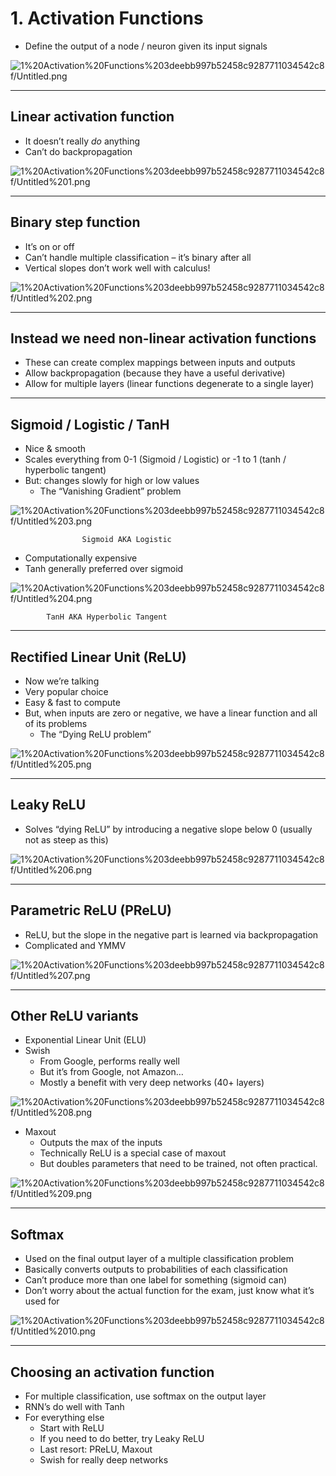 # 1. Activation Functions

- Define the output of a node / neuron given its input signals

![1%20Activation%20Functions%203deebb997b52458c9287711034542c8f/Untitled.png](1%20Activation%20Functions%203deebb997b52458c9287711034542c8f/Untitled.png)

---

## Linear activation function

- It doesn’t really *do* anything
- Can’t do backpropagation

![1%20Activation%20Functions%203deebb997b52458c9287711034542c8f/Untitled%201.png](1%20Activation%20Functions%203deebb997b52458c9287711034542c8f/Untitled%201.png)

---

## Binary step function

- It’s on or off
- Can’t handle multiple classification – it’s binary after all
- Vertical slopes don’t work well with calculus!

![1%20Activation%20Functions%203deebb997b52458c9287711034542c8f/Untitled%202.png](1%20Activation%20Functions%203deebb997b52458c9287711034542c8f/Untitled%202.png)

---

## Instead we need non-linear activation functions

- These can create complex mappings between inputs and outputs
- Allow backpropagation (because they have a useful derivative)
- Allow for multiple layers (linear functions degenerate to a single layer)

---

## Sigmoid / Logistic / TanH

- Nice & smooth
- Scales everything from 0-1 (Sigmoid / Logistic) or -1 to 1 (tanh / hyperbolic tangent)
- But: changes slowly for high or low values
    - The “Vanishing Gradient” problem

![1%20Activation%20Functions%203deebb997b52458c9287711034542c8f/Untitled%203.png](1%20Activation%20Functions%203deebb997b52458c9287711034542c8f/Untitled%203.png)

                    Sigmoid AKA Logistic

- Computationally expensive
- Tanh generally preferred over sigmoid

![1%20Activation%20Functions%203deebb997b52458c9287711034542c8f/Untitled%204.png](1%20Activation%20Functions%203deebb997b52458c9287711034542c8f/Untitled%204.png)

            TanH AKA Hyperbolic Tangent

---

## Rectified Linear Unit (ReLU)

- Now we’re talking
- Very popular choice
- Easy & fast to compute
- But, when inputs are zero or negative, we have a linear function and all of its problems
    - The “Dying ReLU problem”

![1%20Activation%20Functions%203deebb997b52458c9287711034542c8f/Untitled%205.png](1%20Activation%20Functions%203deebb997b52458c9287711034542c8f/Untitled%205.png)

---

## Leaky ReLU

- Solves “dying ReLU” by introducing a negative slope below 0 (usually not as steep as this)

![1%20Activation%20Functions%203deebb997b52458c9287711034542c8f/Untitled%206.png](1%20Activation%20Functions%203deebb997b52458c9287711034542c8f/Untitled%206.png)

---

## Parametric ReLU (PReLU)

- ReLU, but the slope in the negative part is learned via backpropagation
- Complicated and YMMV

![1%20Activation%20Functions%203deebb997b52458c9287711034542c8f/Untitled%207.png](1%20Activation%20Functions%203deebb997b52458c9287711034542c8f/Untitled%207.png)

---

## Other ReLU variants

- Exponential Linear Unit (ELU)
- Swish
    - From Google, performs really well
    - But it’s from Google, not Amazon…
    - Mostly a benefit with very deep networks (40+ layers)

![1%20Activation%20Functions%203deebb997b52458c9287711034542c8f/Untitled%208.png](1%20Activation%20Functions%203deebb997b52458c9287711034542c8f/Untitled%208.png)

- Maxout
    - Outputs the max of the inputs
    - Technically ReLU is a special case of maxout
    - But doubles parameters that need to be trained, not often practical.

![1%20Activation%20Functions%203deebb997b52458c9287711034542c8f/Untitled%209.png](1%20Activation%20Functions%203deebb997b52458c9287711034542c8f/Untitled%209.png)

---

## Softmax

- Used on the final output layer of a multiple classification problem
- Basically converts outputs to probabilities of each classification
- Can’t produce more than one label for something (sigmoid can)
- Don’t worry about the actual function for the exam, just know what it’s used for

![1%20Activation%20Functions%203deebb997b52458c9287711034542c8f/Untitled%2010.png](1%20Activation%20Functions%203deebb997b52458c9287711034542c8f/Untitled%2010.png)

---

## Choosing an activation function

- For multiple classification, use softmax on the output layer
- RNN’s do well with Tanh
- For everything else
    - Start with ReLU
    - If you need to do better, try Leaky ReLU
    - Last resort: PReLU, Maxout
    - Swish for really deep networks